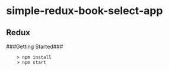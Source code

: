 # simple-redux-book-select-app

## Redux

###Getting Started###

```
	> npm install
	> npm start
```

